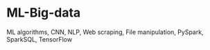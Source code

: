 # ML-Big-data
ML algorithms, CNN, NLP, Web scraping, File manipulation, PySpark, SparkSQL, TensorFlow
